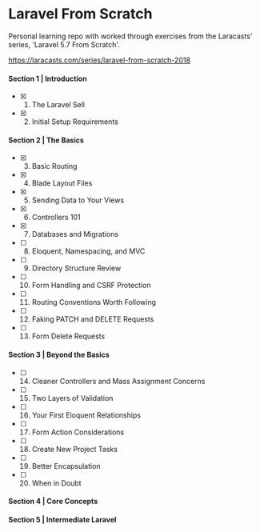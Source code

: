 # Laravel From Scratch
Personal learning repo with worked through exercises from the Laracasts' series, 'Laravel 5.7 From Scratch'.

https://laracasts.com/series/laravel-from-scratch-2018


#### Section 1 | Introduction 
- [x] 1. The Laravel Sell
- [x] 2. Initial Setup Requirements

#### Section 2 | The Basics
- [x] 3. Basic Routing
- [x] 4. Blade Layout Files
- [x] 5. Sending Data to Your Views
- [x] 6. Controllers 101
- [x] 7. Databases and Migrations
- [ ] 8. Eloquent, Namespacing, and MVC
- [ ] 9. Directory Structure Review
- [ ] 10. Form Handling and CSRF Protection
- [ ] 11. Routing Conventions Worth Following
- [ ] 12. Faking PATCH and DELETE Requests
- [ ] 13. Form Delete Requests

#### Section 3 | Beyond the Basics
- [ ] 14. Cleaner Controllers and Mass Assignment Concerns
- [ ] 15. Two Layers of Validation
- [ ] 16. Your First Eloquent Relationships
- [ ] 17. Form Action Considerations
- [ ] 18. Create New Project Tasks
- [ ] 19. Better Encapsulation
- [ ] 20. When in Doubt

#### Section 4 | Core Concepts
#### Section 5 | Intermediate Laravel
